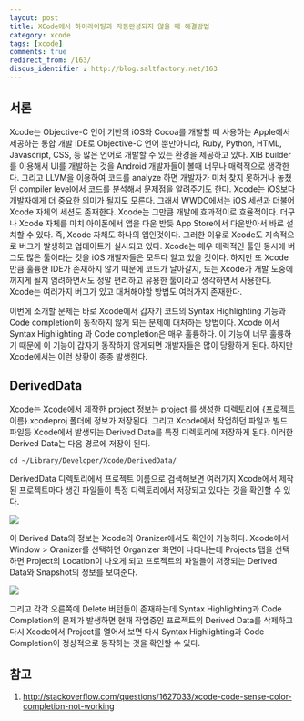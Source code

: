 ```yaml
---
layout: post
title: XCode에서 하이라이팅과 자동완성되지 않을 때 해결방법
category: xcode
tags: [xcode]
comments: true
redirect_from: /163/
disqus_identifier : http://blog.saltfactory.net/163
---
```


## 서론

Xcode는 Objective-C 언어 기반의 iOS와 Cocoa를 개발할 때 사용하는 Apple에서 제공하는 통합 개발 IDE로 Objective-C 언어 뿐만아니라, Ruby, Python, HTML, Javascript, CSS,  등 많은 언어로 개발할 수 있는 환경을 제공하고 있다. XIB builder를 이용해서 UI를 개발하는 것을 Android 개발자들이 볼때 너무나 매력적으로 생각한다. 그리고 LLVM을 이용하여 코드를 analyze 하면 개발자가 미처 찾지 못하거나 놓쳤던 compiler level에서 코드를 분석해서 문제점을 알려주기도 한다. Xcode는 iOS보다 개발자에게 더 중요한 의미가 될지도 모른다. 그래서 WWDC에서는 iOS 세션과 더불어 Xcode 자체의 세션도 존재한다. Xcode는 그만큼 개발에 효과적이로 효율적이다. 더구나 Xcode 자체를 마치 아이폰에서 앱을 다운 받듯 App Store에서 다운받아서 바로 설치할 수 있다. 즉, Xcode 자체도 하나의 앱인것이다. 그러한 이유로 Xcode도 지속적으로 버그가 발생하고 업데이트가 실시되고 있다.  Xcode는 매우 매력적인 툴인 동시에 버그도 많은 툴이라는 것을 iOS 개발자들은 모두다 알고 있을 것이다. 하지만 또 Xcode 만큼 훌륭한 IDE가 존재하지 않기 때문에 코드가 날아갈지, 또는 Xcode가 개발 도중에 꺼지게 될지 염려하면서도 정말 편리하고 유용한 툴이라고 생각하면서 사용한다. Xcode는 여러가지 버그가 있고 대처해야할 방법도 여러가지 존재한다.

이번에 소개할 문제는 바로 Xcode에서 갑자기 코드의 Syntax Highlighting 기능과 Code completion이 동작하지 않게 되는 문제에 대처하는 방법이다. Xcode 에서 Syntax Highlighting 과 Code completion은 매우 훌륭하다. 이 기능이 너무 훌륭하기 때문에 이 기능이 갑자기 동작하지 않게되면 개발자들은 많이 당황하게 된다. 하지만 Xcode에서는 이런 상황이 종종 발생한다.

<!--more-->

## DerivedData

Xcode는 Xcode에서 제작한 project 정보는 project 를 생성한 디렉토리에 {프로젝트이름}.xcodeproj 폴더에 정보가 저장된다. 그리고 Xcode에서 작업하던 파일과 빌드 파일등 Xcode에서 발생되는 Derived Data를 특정 디렉토리에 저장하게 된다. 이러한 Derived Data는 다음 경로에 저장이 된다.

```
cd ~/Library/Developer/Xcode/DerivedData/
```

DerivedData 디렉토리에서 프로젝트 이름으로 검색해보면 여러가지 Xcode에서 제작된 프로젝트마다 생긴 파일들이 특정 디렉토리에서 저장되고 있다는 것을 확인할 수 있다.

![](https://hbn-blog-assets.s3.ap-northeast-2.amazonaws.com/eb5a7d38-6010-4148-a628-f7ea4d7953df)

이 Derived Data의 정보는 Xcode의 Oranizer에서도 확인이 가능하다.
Xcode에서 Window > Oranizer를 선택하면 Organizer 화면이 나타나는데 Projects 탭을 선택하면 Project의 Location이 나오게 되고 프로젝트의 파일들이 저장되는 Derived Data와 Snapshot의 정보를 보여준다.

![](https://hbn-blog-assets.s3.ap-northeast-2.amazonaws.com/1ec6aef7-9b94-47dc-825b-6886d75f60bb)

그리고 각각 오른쪽에 Delete 버턴들이 존재하는데 Syntax Highlighting과 Code Completion의 문제가 발생하면 현재 작업중인 프로젝트의 Derived Data를 삭제하고 다시 Xcode에서 Project를 열어서 보면 다시 Syntax Highlighting과 Code Completion이 정상적으로 동작하는 것을 확인할 수 있다.


## 참고

1. http://stackoverflow.com/questions/1627033/xcode-code-sense-color-completion-not-working


